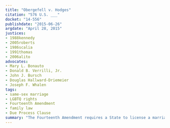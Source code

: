 ```yaml
---
title: "Obergefell v. Hodges"
citation: "576 U.S. ___"
docket: "14-556"
publishdate: "2015-06-26"
argdate: "April 28, 2015"
justices:
- 1988kennedy
- 2005roberts
- 1986scalia
- 1991thomas
- 2006alito
advocates:
- Mary L. Bonauto
- Donald B. Verrilli, Jr.
- John J. Bursch
- Douglas Hallward-Driemeier
- Joseph F. Whalen
tags:
- same-sex marriage
- LGBTQ rights
- Fourteenth Amendment
- family law
- Due Process Clause
summary: "The Fourteenth Amendment requires a State to license a marriage between two people of the same sex and to recognize a marriage between two people of the same sex when their marriage was lawfully licensed and performed out-of-State."
---
```


